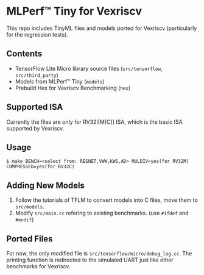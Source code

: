 # MLPerf™ Tiny for Vexriscv

This repo includes TinyML files and models ported for Vexriscv (particularly for the regression tests).

## Contents

+ TensorFlow Lite Micro library source files (`src/tensorflow`, `src/third_party`)
+ Models from MLPerf™ Tiny (`models`)
+ Prebuild Hex for Vexriscv Benchmarking (`hex`)

## Supported ISA

Currently the files are only for RV32I[M[C]] ISA, which is the basic ISA supported by Vexriscv.

## Usage

```
$ make BENCH=<select from: RESNET,VWW,KWS,AD> MULDIV=yes(for RV32M) COMPRESSED=yes(for RV32C)
```

## Adding New Models

1. Follow the tutorials of TFLM to convert models into C files, move them to `src/models`.
2. Modify `src/main.cc` refering to existing benchmarks. (use `#ifdef` and `#endif`)

## Ported Files

For now, the only modified file is `src/tensorflow/micro/debug_log.cc`. 
The printing function is redirected to the simulated UART just like other benchmarks for Vexriscv.